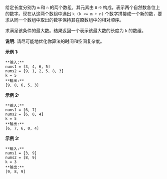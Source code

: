 给定长度分别为 `m` 和 `n` 的两个数组，其元素由 `0-9` 构成，表示两个自然数各位上的数字。现在从这两个数组中选出 `k (k <= m +
n)` 个数字拼接成一个新的数，要求从同一个数组中取出的数字保持其在原数组中的相对顺序。

求满足该条件的最大数。结果返回一个表示该最大数的长度为 `k` 的数组。

**说明:** 请尽可能地优化你算法的时间和空间复杂度。

**示例  1:**

    
    
    **输入:**
    nums1 = [3, 4, 6, 5]
    nums2 = [9, 1, 2, 5, 8, 3]
    k = 5
    **输出:**
    [9, 8, 6, 5, 3]

**示例 2:**

    
    
    **输入:**
    nums1 = [6, 7]
    nums2 = [6, 0, 4]
    k = 5
    **输出:**
    [6, 7, 6, 0, 4]

**示例 3:**

    
    
    **输入:**
    nums1 = [3, 9]
    nums2 = [8, 9]
    k = 3
    **输出:**
    [9, 8, 9]

